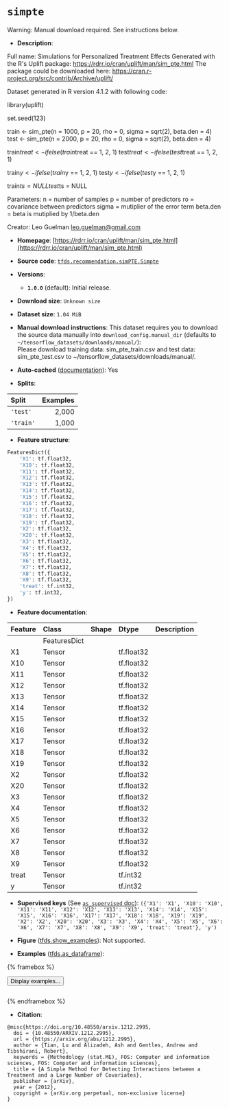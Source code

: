 <div itemscope itemtype="http://schema.org/Dataset">
  <div itemscope itemprop="includedInDataCatalog" itemtype="http://schema.org/DataCatalog">
    <meta itemprop="name" content="TensorFlow Datasets" />
  </div>
  <meta itemprop="name" content="simpte" />
  <meta itemprop="description" content="Full name: Simulations for Personalized Treatment Effects&#10;Generated with the R&#x27;s Uplift package: https://rdrr.io/cran/uplift/man/sim_pte.html&#10;The package could be downloaded here: https://cran.r-project.org/src/contrib/Archive/uplift/&#10;&#10;Dataset generated in R version 4.1.2 with following code:&#10;&#10;  library(uplift)&#10;&#10;  set.seed(123)&#10;&#10;  train &lt;- sim_pte(n = 1000, p = 20, rho = 0, sigma = sqrt(2), beta.den = 4)&#10;  test &lt;- sim_pte(n = 2000, p = 20, rho = 0, sigma = sqrt(2), beta.den = 4)&#10;&#10;  train$treat &lt;- ifelse(train$treat == 1, 2, 1)&#10;  test$treat &lt;- ifelse(test$treat == 1, 2, 1)&#10;&#10;  train$y &lt;- ifelse(train$y == 1, 2, 1)&#10;  test$y &lt;- ifelse(test$y == 1, 2, 1)&#10;&#10;  train$ts = NULL&#10;  test$ts = NULL&#10;&#10;&#10;Parameters:&#10;  n = number of samples&#10;  p = number of predictors&#10;  ro = covariance between predictors&#10;  sigma = mutiplier of the error term&#10;  beta.den = beta is mutiplied by 1/beta.den&#10;&#10;Creator: Leo Guelman leo.guelman@gmail.com&#10;&#10;To use this dataset:&#10;&#10;```python&#10;import tensorflow_datasets as tfds&#10;&#10;ds = tfds.load(&#x27;simpte&#x27;, split=&#x27;train&#x27;)&#10;for ex in ds.take(4):&#10;  print(ex)&#10;```&#10;&#10;See [the guide](https://www.tensorflow.org/datasets/overview) for more&#10;informations on [tensorflow_datasets](https://www.tensorflow.org/datasets).&#10;&#10;" />
  <meta itemprop="url" content="https://www.tensorflow.org/datasets/catalog/simpte" />
  <meta itemprop="sameAs" content="https://rdrr.io/cran/uplift/man/sim_pte.html" />
  <meta itemprop="citation" content="@misc{https://doi.org/10.48550/arxiv.1212.2995,&#10;  doi = {10.48550/ARXIV.1212.2995},&#10;  url = {https://arxiv.org/abs/1212.2995},&#10;  author = {Tian, Lu and Alizadeh, Ash and Gentles, Andrew and Tibshirani, Robert},&#10;  keywords = {Methodology (stat.ME), FOS: Computer and information sciences, FOS: Computer and information sciences},&#10;  title = {A Simple Method for Detecting Interactions between a Treatment and a Large Number of Covariates},&#10;  publisher = {arXiv},&#10;  year = {2012},&#10;  copyright = {arXiv.org perpetual, non-exclusive license}&#10;}" />
</div>

# `simpte`


Warning: Manual download required. See instructions below.

*   **Description**:

Full name: Simulations for Personalized Treatment Effects Generated with the R's
Uplift package: https://rdrr.io/cran/uplift/man/sim_pte.html The package could
be downloaded here: https://cran.r-project.org/src/contrib/Archive/uplift/

Dataset generated in R version 4.1.2 with following code:

library(uplift)

set.seed(123)

train <- sim_pte(n = 1000, p = 20, rho = 0, sigma = sqrt(2), beta.den = 4) test
<- sim_pte(n = 2000, p = 20, rho = 0, sigma = sqrt(2), beta.den = 4)

train$treat <- ifelse(train$treat == 1, 2, 1) test$treat <- ifelse(test$treat ==
1, 2, 1)

train$y <- ifelse(train$y == 1, 2, 1) test$y <- ifelse(test$y == 1, 2, 1)

train$ts = NULL test$ts = NULL

Parameters: n = number of samples p = number of predictors ro = covariance
between predictors sigma = mutiplier of the error term beta.den = beta is
mutiplied by 1/beta.den

Creator: Leo Guelman leo.guelman@gmail.com

*   **Homepage**:
    [https://rdrr.io/cran/uplift/man/sim_pte.html](https://rdrr.io/cran/uplift/man/sim_pte.html)

*   **Source code**:
    [`tfds.recommendation.simPTE.Simpte`](https://github.com/tensorflow/datasets/tree/master/tensorflow_datasets/recommendation/simPTE/simPTE.py)

*   **Versions**:

    *   **`1.0.0`** (default): Initial release.

*   **Download size**: `Unknown size`

*   **Dataset size**: `1.04 MiB`

*   **Manual download instructions**: This dataset requires you to
    download the source data manually into `download_config.manual_dir`
    (defaults to `~/tensorflow_datasets/downloads/manual/`):<br/>
    Please download training data: sim_pte_train.csv and test data:
    sim_pte_test.csv to ~/tensorflow_datasets/downloads/manual/.

*   **Auto-cached**
    ([documentation](https://www.tensorflow.org/datasets/performances#auto-caching)):
    Yes

*   **Splits**:

Split     | Examples
:-------- | -------:
`'test'`  | 2,000
`'train'` | 1,000

*   **Feature structure**:

```python
FeaturesDict({
    'X1': tf.float32,
    'X10': tf.float32,
    'X11': tf.float32,
    'X12': tf.float32,
    'X13': tf.float32,
    'X14': tf.float32,
    'X15': tf.float32,
    'X16': tf.float32,
    'X17': tf.float32,
    'X18': tf.float32,
    'X19': tf.float32,
    'X2': tf.float32,
    'X20': tf.float32,
    'X3': tf.float32,
    'X4': tf.float32,
    'X5': tf.float32,
    'X6': tf.float32,
    'X7': tf.float32,
    'X8': tf.float32,
    'X9': tf.float32,
    'treat': tf.int32,
    'y': tf.int32,
})
```

*   **Feature documentation**:

Feature | Class        | Shape | Dtype      | Description
:------ | :----------- | :---- | :--------- | :----------
        | FeaturesDict |       |            |
X1      | Tensor       |       | tf.float32 |
X10     | Tensor       |       | tf.float32 |
X11     | Tensor       |       | tf.float32 |
X12     | Tensor       |       | tf.float32 |
X13     | Tensor       |       | tf.float32 |
X14     | Tensor       |       | tf.float32 |
X15     | Tensor       |       | tf.float32 |
X16     | Tensor       |       | tf.float32 |
X17     | Tensor       |       | tf.float32 |
X18     | Tensor       |       | tf.float32 |
X19     | Tensor       |       | tf.float32 |
X2      | Tensor       |       | tf.float32 |
X20     | Tensor       |       | tf.float32 |
X3      | Tensor       |       | tf.float32 |
X4      | Tensor       |       | tf.float32 |
X5      | Tensor       |       | tf.float32 |
X6      | Tensor       |       | tf.float32 |
X7      | Tensor       |       | tf.float32 |
X8      | Tensor       |       | tf.float32 |
X9      | Tensor       |       | tf.float32 |
treat   | Tensor       |       | tf.int32   |
y       | Tensor       |       | tf.int32   |

*   **Supervised keys** (See
    [`as_supervised` doc](https://www.tensorflow.org/datasets/api_docs/python/tfds/load#args)):
    `({'X1': 'X1', 'X10': 'X10', 'X11': 'X11', 'X12': 'X12', 'X13': 'X13',
    'X14': 'X14', 'X15': 'X15', 'X16': 'X16', 'X17': 'X17', 'X18': 'X18', 'X19':
    'X19', 'X2': 'X2', 'X20': 'X20', 'X3': 'X3', 'X4': 'X4', 'X5': 'X5', 'X6':
    'X6', 'X7': 'X7', 'X8': 'X8', 'X9': 'X9', 'treat': 'treat'}, 'y')`

*   **Figure**
    ([tfds.show_examples](https://www.tensorflow.org/datasets/api_docs/python/tfds/visualization/show_examples)):
    Not supported.

*   **Examples**
    ([tfds.as_dataframe](https://www.tensorflow.org/datasets/api_docs/python/tfds/as_dataframe)):

<!-- mdformat off(HTML should not be auto-formatted) -->

{% framebox %}

<button id="displaydataframe">Display examples...</button>
<div id="dataframecontent" style="overflow-x:auto"></div>
<script>
const url = "https://storage.googleapis.com/tfds-data/visualization/dataframe/simpte-1.0.0.html";
const dataButton = document.getElementById('displaydataframe');
dataButton.addEventListener('click', async () => {
  // Disable the button after clicking (dataframe loaded only once).
  dataButton.disabled = true;

  const contentPane = document.getElementById('dataframecontent');
  try {
    const response = await fetch(url);
    // Error response codes don't throw an error, so force an error to show
    // the error message.
    if (!response.ok) throw Error(response.statusText);

    const data = await response.text();
    contentPane.innerHTML = data;
  } catch (e) {
    contentPane.innerHTML =
        'Error loading examples. If the error persist, please open '
        + 'a new issue.';
  }
});
</script>

{% endframebox %}

<!-- mdformat on -->

*   **Citation**:

```
@misc{https://doi.org/10.48550/arxiv.1212.2995,
  doi = {10.48550/ARXIV.1212.2995},
  url = {https://arxiv.org/abs/1212.2995},
  author = {Tian, Lu and Alizadeh, Ash and Gentles, Andrew and Tibshirani, Robert},
  keywords = {Methodology (stat.ME), FOS: Computer and information sciences, FOS: Computer and information sciences},
  title = {A Simple Method for Detecting Interactions between a Treatment and a Large Number of Covariates},
  publisher = {arXiv},
  year = {2012},
  copyright = {arXiv.org perpetual, non-exclusive license}
}
```

